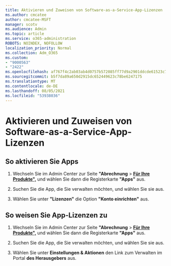```yaml
---
title: Aktivieren und Zuweisen von Software-as-a-Service-App-Lizenzen
ms.author: cmcatee
author: cmcatee-MSFT
manager: scotv
ms.audience: Admin
ms.topic: article
ms.service: o365-administration
ROBOTS: NOINDEX, NOFOLLOW
localization_priority: Normal
ms.collection: Adm_O365
ms.custom:
- "9000563"
- "2422"
ms.openlocfilehash: af767f4c2ab03ab4d0757b572085ff77d9a2901ddcde61523c7f314b11726f25
ms.sourcegitcommit: b5f7da89a650d2915dc652449623c78be6247175
ms.translationtype: MT
ms.contentlocale: de-DE
ms.lasthandoff: 08/05/2021
ms.locfileid: "53938036"
---
```

# <a name="activate-and-assign-software-as-a-service-app-licenses"></a>Aktivieren und Zuweisen von Software-as-a-Service-App-Lizenzen 

## <a name="to-activate-apps"></a>So aktivieren Sie Apps

1. Wechseln Sie im Admin Center zur Seite **"Abrechnung**  >  **[Für Ihre Produkte",](https://go.microsoft.com/fwlink/p/?linkid=842054)** und wählen Sie dann die Registerkarte **"Apps"** aus.

2. Suchen Sie die App, die Sie verwalten möchten, und wählen Sie sie aus.

3. Wählen Sie unter **"Lizenzen"** die Option **"Konto einrichten"** aus.  

## <a name="to-assign-app-licenses"></a>So weisen Sie App-Lizenzen zu

1. Wechseln Sie im Admin Center zur Seite **"Abrechnung**  >  **[Für Ihre Produkte",](https://go.microsoft.com/fwlink/p/?linkid=842054)** und wählen Sie dann die Registerkarte **"Apps"** aus.

2. Suchen Sie die App, die Sie verwalten möchten, und wählen Sie sie aus.  

3. Wählen Sie unter **Einstellungen & Aktionen** den Link zum Verwalten im Portal **des Herausgebers** aus.